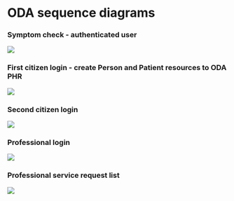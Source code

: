 # ODA sequence diagrams

### Symptom check - authenticated user

![](http://www.plantuml.com/plantuml/proxy?src=https://raw.githubusercontent.com/kainutom/definitions/master/sequence-diagrams/symptom-check-authenticated-user.puml?3) 

### First citizen login - create Person and Patient resources to ODA PHR
![](http://www.plantuml.com/plantuml/proxy?src=https://raw.githubusercontent.com/omahoito/definitions/master/sequence-diagrams/first-login.puml?3) 

### Second citizen login
![](http://www.plantuml.com/plantuml/proxy?src=https://raw.githubusercontent.com/omahoito/definitions/master/sequence-diagrams/second-login.puml?1) 

### Professional login
![](http://www.plantuml.com/plantuml/proxy?src=https://raw.githubusercontent.com/omahoito/definitions/master/sequence-diagrams/ODA-Practitioner-Login.puml?1) 

### Professional service request list
![](http://www.plantuml.com/plantuml/proxy?src=https://raw.githubusercontent.com/omahoito/definitions/master/sequence-diagrams/Professional-service-requests.puml?1) 




